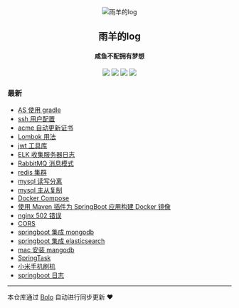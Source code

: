 <p align="center"><img alt="雨羊的log" src="https://b3logfile.com/file/2021/01/4087334-f4f28b3b.png"></p><h2 align="center">
雨羊的log
</h2>

<h4 align="center">咸鱼不配拥有梦想</h4>
<p align="center"><a title="雨羊的log" target="_blank" href="https://github.com/Rainsheep/bolo-blog"><img src="https://img.shields.io/github/last-commit/Rainsheep/bolo-blog.svg?style=flat-square&color=FF9900"></a>
<a title="GitHub repo size in bytes" target="_blank" href="https://github.com/Rainsheep/bolo-blog"><img src="https://img.shields.io/github/repo-size/Rainsheep/bolo-blog.svg?style=flat-square"></a>
<a title="Bolo Version" target="_blank" href="https://github.com/adlered/bolo-solo"><img src="https://img.shields.io/badge/bolo-v2.5 稳定版-f1e05a.svg?style=flat-square&color=blueviolet"></a>
<a title="Hits" target="_blank" href="https://github.com/88250/hits"><img src="https://hits.b3log.org/Rainsheep/bolo-blog.svg"></a></p>

### 最新

* [AS 使用 gradle](https://www.rainsheep.cn:8080/articles/2021/11/17/1637129928168.html)
* [ssh 用户配置](https://www.rainsheep.cn:8080/articles/2021/11/12/1636717848438.html)
* [acme 自动更新证书](https://www.rainsheep.cn:8080/articles/2021/10/28/1635391790959.html)
* [Lombok 用法](https://www.rainsheep.cn:8080/articles/2021/10/27/1635312194084.html)
* [jwt 工具库](https://www.rainsheep.cn:8080/articles/2021/10/27/1635303701772.html)
* [ELK 收集服务器日志](https://www.rainsheep.cn:8080/articles/2021/10/26/1635249927038.html)
* [RabbitMQ 消息模式](https://www.rainsheep.cn:8080/articles/2021/10/26/1635236388756.html)
* [redis 集群](https://www.rainsheep.cn:8080/articles/2021/10/25/1635166079366.html)
* [mysql 读写分离](https://www.rainsheep.cn:8080/articles/2021/10/25/1635150511929.html)
* [mysql 主从复制](https://www.rainsheep.cn:8080/articles/2021/10/25/1635146110478.html)
* [Docker Compose](https://www.rainsheep.cn:8080/articles/2021/10/25/1635141467332.html)
* [使用 Maven 插件为 SpringBoot 应用构建 Docker 镜像](https://www.rainsheep.cn:8080/articles/2021/10/25/1635140113377.html)
* [nginx 502 错误](https://www.rainsheep.cn:8080/articles/2021/10/21/1634815517416.html)
* [CORS](https://www.rainsheep.cn:8080/articles/2021/10/19/1634643802796.html)
* [springboot 集成 mongodb](https://www.rainsheep.cn:8080/articles/2021/10/02/1633108531628.html)
* [springboot 集成 elasticsearch](https://www.rainsheep.cn:8080/articles/2021/10/01/1633103632237.html)
* [mac 安装 mangodb](https://www.rainsheep.cn:8080/articles/2021/10/01/1633100959279.html)
* [SpringTask](https://www.rainsheep.cn:8080/articles/2021/09/23/1632370955823.html)
* [小米手机刷机](https://www.rainsheep.cn:8080/articles/2021/09/23/1632366442170.html)
* [springboot 日志](https://www.rainsheep.cn:8080/articles/2021/09/21/1632197415896.html)



---

本仓库通过 [Bolo](https://github.com/adlered/bolo-solo) 自动进行同步更新 ❤️ 